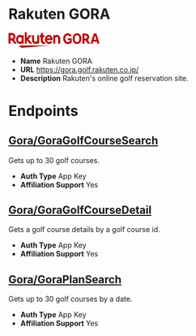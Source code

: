 # Rakuten GORA

<img alt="Rakuten GORA" src="./RakutenGORA/logo.svg" width="180px">

* **Name** Rakuten GORA
* **URL** https://gora.golf.rakuten.co.jp/
* **Description** Rakuten's online golf reservation site.

# Endpoints

## [Gora/GoraGolfCourseSearch](GoraGoraGolfCourseSearch)
Gets up to 30 golf courses.
* **Auth Type** App Key
* **Affiliation Support** Yes

## [Gora/GoraGolfCourseDetail](GoraGoraGolfCourseDetail)
Gets a golf course details by a golf course id.
* **Auth Type** App Key
* **Affiliation Support** Yes

## [Gora/GoraPlanSearch](GoraGoraPlanSearch)
Gets up to 30 golf courses by a date.
* **Auth Type** App Key
* **Affiliation Support** Yes

